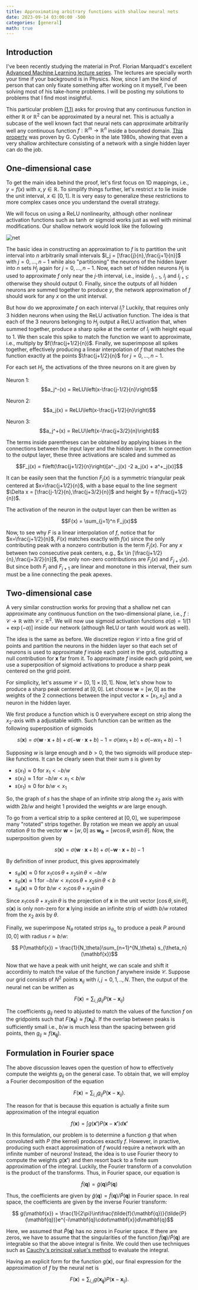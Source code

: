 ```yaml
---
title: Approximating arbitrary functions with shallow neural nets
date: 2023-09-14 03:00:00 -500
categories: [general]
math: true
---
```


## Introduction
I've been recently studying the material in Prof. Florian Marquadt's excellent [Advanced Machine Learning lecture series](https://pad.gwdg.de/s/2021_AdvancedMachineLearningForScience). The lectures are specially worth your time if your background is in Physics. Now, since I am the kind of person that can only fixate something after working on it myself, I've been solving most of his take-home problems. I will be posting my solutions to problems that I find most insightful. 

This particular problem [(1.1)](https://pad.gwdg.de/s/FUUwJ6c21#Problem-1-Expressivity-of-shallow-Neural-Networks) asks for proving that any continuous function in either $\mathbb{R}$ or $\mathbb{R}^2$ can be approximated by a neural net. This is actually a subcase of the well known fact that neural nets can approximate arbitrarily well any continuous function $f: \mathbb{R}^m \rightarrow \mathbb{R}^n$ inside a bounded domain. [This property](https://link.springer.com/article/10.1007/BF02551274) was proven by G. Cybenko in the late 1980s, showing that even a very shallow architecture consisting of a network with a single hidden layer can do the job.

## One-dimensional case
To get the main idea behind the proof, let's first focus on 1D mappings, i.e., $y = f(x)$ with $x, y \in \mathbb{R}$. To simplify things further, let's restrict $x$ to lie inside the unit interval, $x \in [0,1]$. It is very easy to generalize these restrictions to more complex cases once you understand the overall strategy.

We will focus on using a ReLU nonlinearity, although other nonlinear activation functions such as $\tanh$ or sigmoid works just as well with minimal modifications. Our shallow network would look like the following

![net](/assets/shallownet3.png)

The basic idea in constructing an approximation to $f$ is to partition the unit interval into $n$ arbitrarily small intervals $I_j = [\frac{j}{n},\frac{j+1}{n}]$ with $j=0,...,n-1$ while also "partitioning" the neurons of the hidden layer into $n$ sets $H_j$ again for $j=0,...,n-1$. Now, each set of hidden neurons $H_j$ is used to approximate $f$ only near the $j$-th interval, i.e., inside $I_{j-1}$, $I_j$ and $I_{j+1}$; otherwise they should output $0$. Finally, since the outputs of all hidden neurons are summed together to produce $y$, the network approximation of $f$ should work for any $x$ on the unit interval.

But how do we approximate $f$ on each interval $I_j$? Luckily, that requires only 3 hidden neurons when using the ReLU activation function. The idea is that each of the 3 neurons belonging to $H_j$ output a ReLU activation that, when summed together, produce a sharp spike at the center of $I_j$ with height equal to 1. We then scale this spike to match the function we want to approximate, i.e., multiply by $f(\frac{j+1/2}{n})$. Finally, we superimpose all spikes together, effectively producing a linear interpolation of $f$ that matches the function exactly at the points 
$\frac{j+1/2}{n}$ for $j=0,...,n-1$.

For each set $H_j$, the activations of the three neurons on it are given by

Neuron 1: $$a_j^-(x) = ReLU\left(x-\frac{j-1/2}{n}\right)$$

Neuron 2: $$a_j(x) = ReLU\left(x-\frac{j+1/2}{n}\right)$$

Neuron 3: $$a_j^+(x) = ReLU\left(x-\frac{j+3/2}{n}\right)$$

The terms inside parentheses can be obtained by applying biases in the connections between the input layer and the hidden layer. In the connection to the output layer, these three activations are scaled and summed as

$$F_j(x) = f\left(\frac{j+1/2}{n}\right)[a^-_j(x) -2 a_j(x) + a^+_j(x)]$$

It can be easily seen that the function $F_j(x)$ is a symmetric triangular peak centered at $x=\frac{j+1/2}{n}$, with a base equal to the line segment $\Delta x = [\frac{j-1/2}{n},\frac{j+3/2}{n}]$ and height $y = f(\frac{j+1/2}{n})$. 

The  activation of the neuron in the output layer can then be written as 

$$F(x) = \sum_{j=1}^n F_j(x)$$

Now, to see why $F$ is a linear interpolation of $f$, notice that for $x=\frac{j+1/2}{n}$, $F(x)$ matches exactly with $f(x)$ since the only contributing peak with a nonzero contribution is the term $F_j(x)$. For any $x$ between two consecutive peak centers, e.g., $x \in [\frac{j+1/2}{n},\frac{j+3/2}{n}]$, the only non-zero contributions are $F_j(x)$ and $F_{j+1}(x)$. But since both $F_j$ and $F_{j+1}$ are linear and monotone in this interval, their sum must be a line connecting the peak apexes.

## Two-dimensional case

A very similar construction works for proving that a shallow net can approximate any continuous function on the two-dimensional plane, i.e., $f: 
 \mathcal{C} \rightarrow \mathbb{R}$ with $\mathcal{C} \subset \mathbb{R}^2$. We will now use sigmoid activation functions $\sigma(a) = 1/[1+\exp(-a)]$ inside our network (although ReLU or $\tanh$ would work as well).

The idea is the same as before. We discretize region $\mathcal{C}$ into a fine grid of points and partition the neurons in the hidden layer so that each set of neurons is used to approximate $f$ inside each point in the grid, outputting a null contribution for $\mathbf{x}$ far from it. To approximate $f$ inside each grid point, we use a superposition of sigmoid activations to produce a sharp peak centered on the grid point.

For simplicity, let's assume  $\mathcal{C} = [0,1]\times[0,1]$. Now, let's show how to produce a sharp peak centered at $[0,0]$. Let choose $\mathbf{w} = [w, 0]$ as the weights of the 2 connections between the input vector $\mathbf{x}=[x_1,x_2]$ and a neuron in the hidden layer.

We first produce a function which is $0$ everywhere except on strip along the $x_2$-axis with a adjustable width. Such function can be written as the following superposition of sigmoids

$$ s(\mathbf{x}) = \sigma(\mathbf{w}\cdot\mathbf{x}+b) + \sigma(-\mathbf{w}\cdot\mathbf{x}+b) - 1 = \sigma(wx_1+ b)+\sigma(-wx_1+b) - 1$$ 

Supposing $w$ is large enough and $b>0$, the two sigmoids will produce step-like functions. It can be clearly seen that their sum $s$ is given by

* $s(x_1) \approx 0$ for $x_1<-b/w$
* $s(x_1) \approx 1$ for $-b/w< x_1< b/w$
* $s(x_1) \approx 0$ for $b/w< x_1$

So, the graph of $s$ has the shape of an infinite strip along the $x_2$ axis with width $2b/w$ and height $1$ provided the weights $w$ are large enough. 

To go from a vertical strip to a spike centered at $[0,0]$, we superimpose many "rotated" strips together. By rotation we mean we apply an usual rotation $\theta$ to the vector $\mathbf{w}=[w,0]$ as $\mathbf{w_{\theta}}=[w\cos\theta, w\sin\theta]$. Now, the superposition given by

$$ s(\mathbf{x}) = \sigma(\mathbf{w}\cdot\mathbf{x}+b) + \sigma(-\mathbf{w}\cdot\mathbf{x}+b) - 1 $$

By definition of inner product, this gives approximately

* $s_\theta(\mathbf{x}) \approx 0$ for $x_1\cos\theta + x_2\sin\theta<-b/w$
* $s_\theta(\mathbf{x})\approx 1$ for $-b/w< x_1\cos\theta  + x_2\sin\theta< b$
* $s_\theta(\mathbf{x})\approx 0$ for $b/w< x_1\cos\theta + x_2\sin\theta$

Since $x_1\cos\theta + x_2\sin\theta$ is the projection of $\mathbf{x}$ in the unit vector $[\cos\theta,\sin\theta]$, $s(\mathbf{x})$ is only non-zero for  $\mathbf{x}$ lying inside an infinite strip of width $b/w$ rotated from the $x_2$ axis by $\theta$.

Finally, we superimpose ${N_\theta}$ rotated strips $s_{\theta_n}$ to produce a peak $P$ around $[0,0]$ with radius $r\approx b/w$:

$$ P(\mathbf{x}) = \frac{1}{N_\theta}\sum_{n=1}^{N_\theta} s_{\theta_n}(\mathbf{x})$$

Now that we have a peak with unit height, we can scale and shift it accordinly to match the value of the function $f$ anywhere inside $\mathcal{C}$. Suppose our grid consists of $N^2$ points $\mathbf{x}_{ij}$ with $i,j = 0,1,..,N$. Then, the output of the neural net can be written as

$$ F(\mathbf{x}) = \sum_{i,j} g_{ij}P(\mathbf{x}-\mathbf{x}_{ij})$$

The coefficients $g_{ij}$ need to abjusted to match the values of the function $f$ on the gridpoints such that $F(\mathbf{x_{ij}}) \approx f(\mathbf{x_{ij}} )$. If the overlap between peaks is sufficiently small i.e., $b/w$ is much less than the spacing between grid points, then $g_{ij} \approx f(\mathbf{x_{ij}})$.

## Formulation in Fourier space

The above discussion leaves open the question of how to effectively compute the weights $g_{ij}$ on the general case. To obtain that, we will employ a Fourier decomposition of the equation 

$$ F(\mathbf{x}) = \sum_{i,j} g_{ij}P(\mathbf{x}-\mathbf{x}_{ij}).$$

The reason for that is because this equation is actually a finite sum approximation of the integral equation

$$ f(\mathbf{x}) = \int g(\mathbf{x'})P(\mathbf{x}-\mathbf{x'})d\mathbf{x'}$$

In this formulation, our problem is to determine a function $g$ that when convoluted with $P$ (the kernel) produces exactly $f$. However, in practive, producing such exact approximation of $f$ would require a network with an infinite number of neurons! Instead, the idea is to use Fourier theory to compute the weights $g(\mathbf{x'})$ and then resort back to a finite sum approximation of the integral. Luckily, the Fourier transform of a convolution is the product of the transforms. Thus, in Fourier space, our equation is

$$ \tilde{f}(\mathbf{q}) = \tilde{g}(\mathbf{q})\tilde{P}(\mathbf{q})$$

Thus, the coefficients are given by $\tilde{g}(\mathbf{q}) =  \tilde{f}(\mathbf{q})/\tilde{P}(\mathbf{q})$ in Fourier space. In real space, the coefficients are given by the inverse Fourier transform:

$$ g(\mathbf{x}) = \frac{1}{2\pi}\int\frac{\tilde{f}(\mathbf{q})}{\tilde{P}(\mathbf{q})}e^{-i\mathbf{q}\cdot\mathbf{x}}d\mathbf{q}$$

Here, we assumed that  $\tilde{P}(\mathbf{q})$ has no zeros in Fourier space. If there are zeros, we have to assume that the singularities of the function $\tilde{f}(\mathbf{q})/\tilde{P}(\mathbf{q})$ are integrable so that the above integral is finite. We could then use techniques such as [Cauchy's principal value's method](https://en.wikipedia.org/wiki/Cauchy_principal_value) to evaluate the integral.

Having an explicit form for the function $g(\mathbf{x})$, our final expression for the approximation of $f$ by the neural net is

$$ F(\mathbf{x}) = \sum_{i,j} g(\mathbf{x_{ij}})P(\mathbf{x}-\mathbf{x}_{ij}).$$





